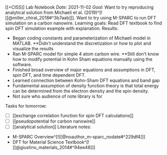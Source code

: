 [[+CISS]] Lab Notebook
*Date:* 2021-11-02
*Goal:* Want to try reproducing analytical solution from Michaeli et al. (2019)^[![[@miller_chiral_2018#^3b7aab]]]. Want to try using M-SPARC to run DFT simulation on a carbon nanowire. 
Learning goals: Read DFT textbook to find spin DFT simulation example with explanation. 
Results: 
- Began coding constants and parameterization of Michaeli model in MATLAB. **Didn't understand the discretization or how to plot and visualize the results
- Ran M-SPARC model for simple 4 atom carbon wire. **Still don't know how to modify potential in Kohn Sham equations manually using the software. 
- Finished broad overview of major equations and assumptions in DFT, spin DFT, and time dependent DFT. 
- Learned connection between Kohn-Sham DFT equations and band gap
- Fundamental assumption of density function theory is that total energy can be determined from the electron density and the spin density. 
- Not sure who audience of note library is for

Tasks for tomorrow:
- [ ] [[exchange correlation function for spin DFT calculations]]
- [ ]  [[pseudopotential for carbon nanowire]]
- [ ] [[analytical solution]]
Literature notes:
- M-SPARC Overview^[![[@noauthor_m-sparc_nodate#^229df4]]]
- DFT for Material Science Textbook^[![[@giustino_materials_2014#^94ee48]]]


